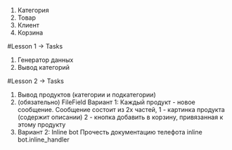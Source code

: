 1) Категория
2) Товар
3) Клиент
4) Корзина

#Lesson 1 -> Tasks
1) Генератор данных 
2) Вывод категорий 

#Lesson 2 -> Tasks
1) Вывод продуктов (категории и подкатегории)
2) (обязательно) FileField Вариант 1: Каждый продукт - новое сообщение. 
Сообщение состоит из 2х частей, 
1 - картинка продукта (содержит описании)
2 - кнопка добавить в корзину, привязанная к этому продукту
3) Вариант 2: Inline bot
Прочесть документацию телефота inline
bot.inline_handler
